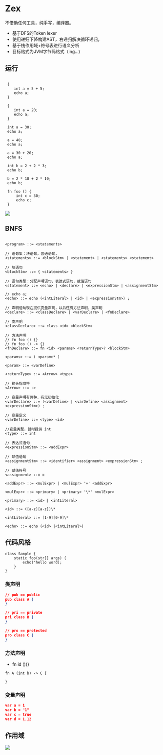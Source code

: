 # Zex
不借助任何工具，纯手写，编译器。

- 基于DFS的Token lexer
- 使用递归下降构建AST，右递归解决循环递归。
- 基于栈作用域+符号表进行语义分析
- 目标格式为JVM字节码格式（ing...)

## 运行

```text

 {
	int a = 5 + 5;
	echo a;
 }

 { 
	int a = 20; 
	echo a;
 }

 int a = 30;
 echo a;

 a = 40;
 echo a;

 a = 30 + 20;
 echo a;

 int b = 2 + 2 * 3;
 echo b;

 b = 2 * 10 + 2 * 10;
 echo b;

 fn foo () {
	 int c = 30;
	 echo c;
 }

```
![](https://tva1.sinaimg.cn/large/008i3skNgy1gsyt65qj8dj301704rt8i.jpg)


## BNFS

```text

<program> ::= <statements>

// 语句集：块语句，普通语句，
<statements> ::= <blockStm> | <statement> | <statements> <statement>

// 块语句
<blockStm> ::= { <statements> }

// 语句类型：分配声明语句，表达式语句，赋值语句
<statement> ::= <echo> | <declare> | <expressionStm> | <assignmentStm>

// echo a;
<echo> ::= echo (<intLiteral> | <id> | <expressionStm>) ;

// 声明语句现在提供变量声明，以后还有方法声明、类声明
<declare> ::= <classDeclare> | <varDeclare> | <fnDeclare>

// 类声明
<classDeclare> ::= class <id> <blockStm>

// 方法声明
// fn foo () {}
// fn foo () -> {}
<fnDeclare> ::= fn <id> <params> <returnType>? <blockStm>

<params> ::= ( <param>* )

<param> ::= <varDefine>

<returnType> ::= <Arrow> <type>

// 箭头指向符
<Arrow> ::= ->

// 变量声明有两种，有无初始化
<varDeclare> ::= (<varDefine> | <varDefine> <assignment> <expressionStm>) ;

// 变量定义
<varDefine> ::= <type> <id>

//变量类型，暂时提供 int
<type> ::= int

// 表达式语句
<expressionStm> ::= <addExpr>

// 赋值语句
<assignmentStm> ::= <identifier> <assignment> <expressionStm> ;

// 赋值符号
<assignment> ::= =

<addExpr> ::= <mulExpr> | <mulExpr> '+' <addExpr>

<mulExpr> ::= <primary> | <primary> '\*' <mulExpr>

<primary> ::= <id> | <intLiteral>

<id> ::= ([a-z][a-z])\*

<intLiteral> ::= [1-9][0-9]\*

<echo> ::= echo (<id> |<intLiteral>)
```

## 代码风格

```test
class Sample {
	static foo(str[] args) {
		echo("hello word);
	}
}
```

### 类声明

```json
// pub == public
pub class A {
}

// pri == private
pri class B {
}

// pro == protected
pro class C {
}
```

### 方法声明

- fn id (){}

```
fn A (int b) -> C {

} 

```

### 变量声明

```json
var a = 1
var b = "1"
var c = true
var d = 1.12
```

## 作用域
![](https://s3.us-west-2.amazonaws.com/secure.notion-static.com/80f0aabc-b794-4c36-a9fa-6503cb5f9b61/Untitled.png?X-Amz-Algorithm=AWS4-HMAC-SHA256&X-Amz-Credential=AKIAT73L2G45O3KS52Y5%2F20210730%2Fus-west-2%2Fs3%2Faws4_request&X-Amz-Date=20210730T031140Z&X-Amz-Expires=86400&X-Amz-Signature=33f939fa6b05591c9521919db59ac764346d70c1c866f90758b558afe1edf9a4&X-Amz-SignedHeaders=host&response-content-disposition=filename%20%3D%22Untitled.png%22)
